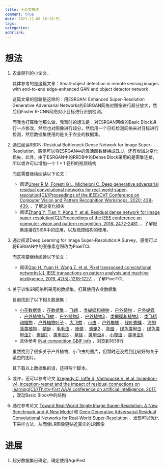 ```yaml
---
title: 小论文想法
comment: true
date: 2021-12-08 16:28:51
tags:
categories:
addrlink:
---
```


# 想法

1. 农业期刊的小论文，

   具体参考的是这篇文章：Small-object detection in remote sensing images with end-to-end edge-enhanced GAN and object detector network

   这篇文章的思路是这样的：用ESRGAN: Enhanced Super-Resolution Generative Adversarial Networks的ESRGAN网络对图像进行超分放大，然后用Faster R-CNN网络对小目标进行识别检测。

   而我也打算像他那么做，我暂时的想法是：对ESRGAN网络的Basic Block进行一点修改，然后也对图像进行超分，然后用一个目标检测网络来对目标进行检测，然后数据集使用的是关于农业的数据集。

2. 通过阅读RBDN: Residual Bottleneck Dense Network for Image Super-Resolution，感觉可以将ESRGAN中的激活函数替换成ELU，还有增加总变化损失，此外，由于ESRGAN中的RRDB中的Dense Block采用的是密集连接，所以或许可以增加一个 $1 \times 1$ 卷积的瓶颈结构

   而这需要继续阅读以下论文：

   - 阅读[Umer R M, Foresti G L, Micheloni C. Deep generative adversarial residual convolutional networks for real-world super-resolution[C]//Proceedings of the IEEE/CVF Conference on Computer Vision and Pattern Recognition Workshops. 2020: 438-439.](https://openaccess.thecvf.com/content_CVPRW_2020/papers/w31/Umer_Deep_Generative_Adversarial_Residual_Convolutional_Networks_for_Real-World_Super-Resolution_CVPRW_2020_paper.pdf) ，了解总变化损失
   - 阅读[Zhang Y, Tian Y, Kong Y, et al. Residual dense network for image super-resolution[C]//Proceedings of the IEEE conference on computer vision and pattern recognition. 2018: 2472-2481.]() ，了解密集连接在SISR中的应用，以及瓶颈结构的使用。

3. 通过阅读Deep Learning for Image Super-Resolution:A Survey，感觉可以将ESRGAN中的亚像素卷积改为PixelTCL

   而这需要继续阅读以下论文：

   - 阅读[Gao H, Yuan H, Wang Z, et al. Pixel transposed convolutional networks[J]. IEEE transactions on pattern analysis and machine intelligence, 2019, 42(5): 1218-1227.](https://ieeexplore.ieee.org/document/8618415) ，了解PixelTCL

4. 关于训练SR网络所采用的数据集，打算使用农业数据集

   目前找到了以下相关数据集：

   - [小花数据集](https://www.gbif.org/occurrence/gallery?taxon_key=5420968) 、[花数据集](https://www.gbif.org/occurrence/gallery?taxon_key=2750726) 、[飞蛾](https://www.gbif.org/occurrence/gallery?taxon_key=5112923) 、[类蝴蝶和植物](https://www.gbif.org/occurrence/gallery?taxon_key=1942947) 、[户外植物](https://www.gbif.org/occurrence/gallery?taxon_key=2926634) 、[户外蝴蝶](https://www.gbif.org/occurrence/gallery?taxon_key=5806177) 、[户外植物与飞蚊](https://www.gbif.org/occurrence/gallery?taxon_key=1280992) 、[户外植物2](https://www.gbif.org/occurrence/gallery?taxon_key=3169391) 、[户外植物3](https://www.gbif.org/occurrence/gallery?taxon_key=2927027) 、[类蝴蝶和植物2](https://www.gbif.org/occurrence/gallery?taxon_key=4300380) 、[类飞蛾和植物](https://www.gbif.org/occurrence/gallery?taxon_key=1864652) 、[户外植物叶子](https://www.gbif.org/species/3701769) 、[大飞蚊](https://www.gbif.org/occurrence/gallery?taxon_key=1665858) 、[小虫](https://www.gbif.org/occurrence/gallery?taxon_key=2008837) 、[户外蜘蛛](https://www.gbif.org/occurrence/gallery?taxon_key=5170973) 、[绿叶蝴蝶](https://www.gbif.org/occurrence/gallery?taxon_key=1919128) 、[海的藻类植物](https://www.gbif.org/occurrence/gallery?taxon_key=3196454) 、[蜻蜓](https://www.gbif.org/occurrence/gallery?taxon_key=1425250) 、[毛毛虫](https://www.gbif.org/occurrence/gallery?taxon_key=1814365) 、[蜥蜴](https://www.gbif.org/occurrence/gallery?taxon_key=6159931) 、[蜻蜓2](https://www.gbif.org/occurrence/gallery?taxon_key=1425240) 、[青蛙](https://www.gbif.org/species/2428182) 、[绿色类甲虫](https://www.gbif.org/occurrence/gallery?taxon_key=1034887) 、[绿色类甲虫2](https://www.gbif.org/occurrence/gallery?taxon_key=1049530) 、[蜥蜴2](https://www.gbif.org/occurrence/gallery?taxon_key=2461434) 、[类甲虫3](https://www.gbif.org/occurrence/gallery?taxon_key=2078852) 、[草蜢](https://www.gbif.org/occurrence/gallery?taxon_key=1704540) 、[类甲虫4](https://www.gbif.org/occurrence/gallery?taxon_key=9649) 、[小爬虫](https://www.gbif.org/occurrence/gallery?taxon_key=7629297) 、[类甲虫5](https://www.gbif.org/occurrence/gallery?taxon_key=2209507) 
   - 具体参考 [iNat competition GBIF info](https://docs.google.com/spreadsheets/d/1JHn6J_9HBYyN5kaVrH1qcc3VMyxOsV2II8BvSwufM54/edit#gid=0) ，浏览到1838行

   虽然找到了很多关于户外植物、小飞虫的图片，但暂时还没找到比较好的关于菜虫的图片。

   且下载以上数据集的话，还得写个脚本。

5. 或许，还可以参考论文 [Szegedy C, Ioffe S, Vanhoucke V, et al. Inception-v4, inception-resnet and the impact of residual connections on learning[C]//Thirty-first AAAI conference on artificial intelligence. 2017.](https://www.aaai.org/ocs/index.php/AAAI/AAAI17/paper/viewFile/14806/14311) ，改动Basic Block中的结构

6. 通过参考论文 [Toward Real-World Single Image Super-Resolution: A New Benchmark and A New Model](https://ieeexplore.ieee.org/stamp/stamp.jsp?tp=&arnumber=9009805) 和 [Deep Generative Adversarial Residual Convolutional Networks for Real-World Super-Resolution]() ，发现可以优化下采样方法，从而使LR图像更贴近真实的LR图像









# 进展

1. 超分数据集已确定，确定使用AgriPest




